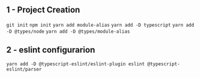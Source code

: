 ## 1 - Project Creation
``` git init ```
``` npm init ```
``` yarn add module-alias ```
``` yarn add -D typescript ```
``` yarn add -D @types/node ```
``` yarn add -D @types/module-alias ```

## 2 - eslint configurarion
``` yarn add -D @typescript-eslint/eslint-plugin eslint @typescript-eslint/parser ```